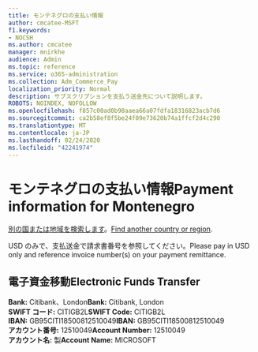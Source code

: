 ```yaml
---
title: モンテネグロの支払い情報
author: cmcatee-MSFT
f1.keywords:
- NOCSH
ms.author: cmcatee
manager: mnirkhe
audience: Admin
ms.topic: reference
ms.service: o365-administration
ms.collection: Adm_Commerce_Pay
localization_priority: Normal
description: サブスクリプションを支払う送金先について説明します。
ROBOTS: NOINDEX, NOFOLLOW
ms.openlocfilehash: f857c00ad0b98aaea66a07fdfa18316823acb7d6
ms.sourcegitcommit: ca2b58ef8f5be24f09e73620b74a1ffcf2d4c290
ms.translationtype: MT
ms.contentlocale: ja-JP
ms.lasthandoff: 02/24/2020
ms.locfileid: "42241974"
---
```

# <a name="payment-information-for-montenegro"></a><span data-ttu-id="3fa83-103">モンテネグロの支払い情報</span><span class="sxs-lookup"><span data-stu-id="3fa83-103">Payment information for Montenegro</span></span>

<span data-ttu-id="3fa83-104">[別の国または地域を検索します](../billing-and-payments/pay-for-your-subscription.md)。</span><span class="sxs-lookup"><span data-stu-id="3fa83-104">[Find another country or region](../billing-and-payments/pay-for-your-subscription.md).</span></span> 

<span data-ttu-id="3fa83-105">USD のみで、支払送金で請求書番号を参照してください。</span><span class="sxs-lookup"><span data-stu-id="3fa83-105">Please pay in USD only and reference invoice number(s) on your payment remittance.</span></span>

## <a name="electronic-funds-transfer"></a><span data-ttu-id="3fa83-106">電子資金移動</span><span class="sxs-lookup"><span data-stu-id="3fa83-106">Electronic Funds Transfer</span></span>

<span data-ttu-id="3fa83-107">**Bank:** Citibank、London</span><span class="sxs-lookup"><span data-stu-id="3fa83-107">**Bank:** Citibank, London</span></span>  
<span data-ttu-id="3fa83-108">**SWIFT コード:** CITIGB2L</span><span class="sxs-lookup"><span data-stu-id="3fa83-108">**SWIFT Code:** CITIGB2L</span></span>  
<span data-ttu-id="3fa83-109">**IBAN:** GB95CITI18500812510049</span><span class="sxs-lookup"><span data-stu-id="3fa83-109">**IBAN:** GB95CITI18500812510049</span></span>  
<span data-ttu-id="3fa83-110">**アカウント番号:** 12510049</span><span class="sxs-lookup"><span data-stu-id="3fa83-110">**Account Number:** 12510049</span></span>  
<span data-ttu-id="3fa83-111">**アカウント名:** 製</span><span class="sxs-lookup"><span data-stu-id="3fa83-111">**Account Name:** MICROSOFT</span></span>  